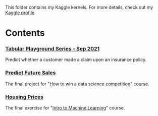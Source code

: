This folder contains my Kaggle kernels. For more details, check out my [Kaggle profile](https://www.kaggle.com/lenferdetroud).

# Contents 
### [Tabular Playground Series - Sep 2021](https://www.kaggle.com/c/tabular-playground-series-sep-2021)
Predict whether a customer made a claim upon an insurance policy.
### [Predict Future Sales](https://www.kaggle.com/c/competitive-data-science-predict-future-sales) 
The final project for "[How to win a data science competition](https://www.coursera.org/learn/competitive-data-science)" course.
### [Housing Prices](https://www.kaggle.com/c/home-data-for-ml-course)
The final exercise for "[Intro to Machine Learning](https://www.kaggle.com/learn/intro-to-machine-learning)" course.
